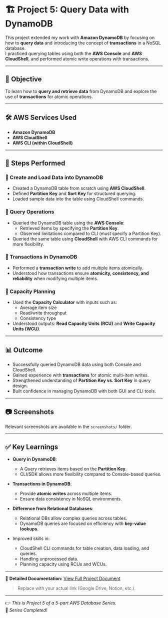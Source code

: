 # 🏗️ Project 5: Query Data with DynamoDB

This project extended my work with **Amazon DynamoDB** by focusing on how to **query data** and introducing the concept of **transactions** in a NoSQL database.  
I practiced querying tables using both the **AWS Console** and **AWS CloudShell**, and performed atomic write operations with transactions.

---

## 📌 Objective

To learn how to **query and retrieve data** from DynamoDB and explore the use of **transactions** for atomic operations.

---

## 🛠️ AWS Services Used

- **Amazon DynamoDB**  
- **AWS CloudShell**  
- **AWS CLI (within CloudShell)**  

---

## 🚀 Steps Performed

### 🔹 Create and Load Data into DynamoDB
- Created a DynamoDB table from scratch using **AWS CloudShell**.  
- Defined **Partition Key** and **Sort Key** for structured querying.  
- Loaded sample data into the table using CloudShell commands.  

### 🔹 Query Operations
- Queried the DynamoDB table using the **AWS Console**:  
  - Retrieved items by specifying the **Partition Key**.  
  - Observed limitations compared to CLI (must specify a Partition Key).  
- Queried the same table using **CloudShell** with AWS CLI commands for more flexibility.  

### 🔹 Transactions in DynamoDB
- Performed a **transaction write** to add multiple items atomically.  
- Understood how transactions ensure **atomicity, consistency, and reliability** when modifying multiple items.  

### 🔹 Capacity Planning
- Used the **Capacity Calculator** with inputs such as:  
  - Average item size  
  - Read/write throughput  
  - Consistency type  
- Understood outputs: **Read Capacity Units (RCU)** and **Write Capacity Units (WCU)**.  

---

## 📊 Outcome

- Successfully queried DynamoDB data using both Console and CloudShell.  
- Gained experience with **transactions** for atomic multi-item writes.  
- Strengthened understanding of **Partition Key vs. Sort Key** in query design.  
- Built confidence in managing DynamoDB with both GUI and CLI tools.  

---

## 📷 Screenshots

Relevant screenshots are available in the `screenshots/` folder.  

---

## ✅ Key Learnings

- **Query in DynamoDB**:  
  - A Query retrieves items based on the **Partition Key**.  
  - CLI/SDK allows more flexibility compared to Console-based queries.  

- **Transactions in DynamoDB**:  
  - Provide **atomic writes** across multiple items.  
  - Ensure data consistency in NoSQL environments.  

- **Difference from Relational Databases**:  
  - Relational DBs allow complex queries across tables.  
  - DynamoDB queries are focused on efficiency with **key-value lookups**.  

- Improved skills in:  
  - CloudShell CLI commands for table creation, data loading, and queries.  
  - Handling unprocessed data.  
  - Planning capacity using RCUs and WCUs.  

---

📄 **Detailed Documentation:** [View Full Project Document](LINK_TO_YOUR_DOCUMENT)  
> Replace with your actual link (Google Drive, Notion, etc.).

---

👉 *This is Project 5 of a 5-part AWS Database Series.*  
🎉 *Series Completed!*  
